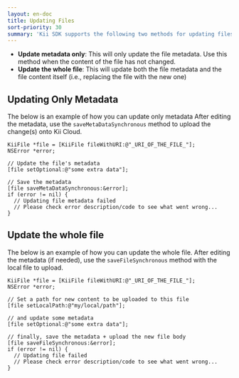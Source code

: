 ```yaml
---
layout: en-doc
title: Updating Files
sort-priority: 30
summary: 'Kii SDK supports the following two methods for updating files:'
---
```

* **Update metadata only**: This will only update the file metadata. Use this
  method when the content of the file has not changed.
* **Update the whole file**: This will update both the file metadata and the
  file content itself (i.e., replacing the file with the new one)

## Updating Only Metadata

The below is an example of how you can update only metadata  After editing the metadata, use the `saveMetaDataSynchronous` method to upload the change(s) onto Kii Cloud.

```objc
KiiFile *file = [KiiFile fileWithURI:@"_URI_OF_THE_FILE_"];
NSError *error;

// Update the file's metadata
[file setOptional:@"some extra data"];

// Save the metadata
[file saveMetaDataSynchronous:&error];
if (error != nil) {
  // Updating file metadata failed
  // Please check error description/code to see what went wrong...
}
```

## Update the whole file

The below is an example of how you can update the whole file.  After editing the metadata (if needed), use the `saveFileSynchronous` method with the local file to upload.

```objc
KiiFile *file = [KiiFile fileWithURI:@"_URI_OF_THE_FILE_"];
NSError *error;

// Set a path for new content to be uploaded to this file
[file setLocalPath:@"my/local/path"];

// and update some metadata
[file setOptional:@"some extra data"];

// finally, save the metadata + upload the new file body
[file saveFileSynchronous:&error];
if (error != nil) {
  // Updating file failed
  // Please check error description/code to see what went wrong...
}
```
